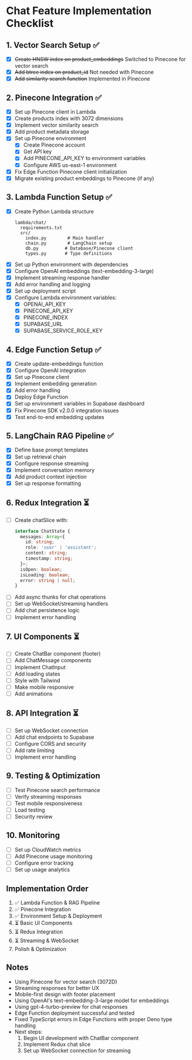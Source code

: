 # Chat Feature Implementation Checklist

## 1. Vector Search Setup ✅
- [x] ~~Create HNSW index on product_embeddings~~ Switched to Pinecone for vector search
- [x] ~~Add btree index on product_id~~ Not needed with Pinecone
- [x] ~~Add similarity search function~~ Implemented in Pinecone

## 2. Pinecone Integration ✅
- [x] Set up Pinecone client in Lambda
- [x] Create products index with 3072 dimensions
- [x] Implement vector similarity search
- [x] Add product metadata storage
- [x] Set up Pinecone environment
  - [x] Create Pinecone account
  - [x] Get API key
  - [x] Add PINECONE_API_KEY to environment variables
  - [x] Configure AWS us-east-1 environment
- [x] Fix Edge Function Pinecone client initialization
- [x] Migrate existing product embeddings to Pinecone (if any)

## 3. Lambda Function Setup ✅
- [x] Create Python Lambda structure
  ```
  lambda/chat/
    requirements.txt
    src/
      index.py        # Main handler
      chain.py        # LangChain setup
      db.py          # Database/Pinecone client
      types.py       # Type definitions
  ```
- [x] Set up Python environment with dependencies
- [x] Configure OpenAI embeddings (text-embedding-3-large)
- [x] Implement streaming response handler
- [x] Add error handling and logging
- [x] Set up deployment script
- [x] Configure Lambda environment variables:
  - [x] OPENAI_API_KEY
  - [x] PINECONE_API_KEY
  - [x] PINECONE_INDEX
  - [x] SUPABASE_URL
  - [x] SUPABASE_SERVICE_ROLE_KEY

## 4. Edge Function Setup ✅
- [x] Create update-embeddings function
- [x] Configure OpenAI integration
- [x] Set up Pinecone client
- [x] Implement embedding generation
- [x] Add error handling
- [x] Deploy Edge Function
- [x] Set up environment variables in Supabase dashboard
- [x] Fix Pinecone SDK v2.0.0 integration issues
- [x] Test end-to-end embedding updates

## 5. LangChain RAG Pipeline ✅
- [x] Define base prompt templates
- [x] Set up retrieval chain
- [x] Configure response streaming
- [x] Implement conversation memory
- [x] Add product context injection
- [x] Set up response formatting

## 6. Redux Integration ⏳
- [ ] Create chatSlice with:
  ```typescript
  interface ChatState {
    messages: Array<{
      id: string;
      role: 'user' | 'assistant';
      content: string;
      timestamp: string;
    }>;
    isOpen: boolean;
    isLoading: boolean;
    error: string | null;
  }
  ```
- [ ] Add async thunks for chat operations
- [ ] Set up WebSocket/streaming handlers
- [ ] Add chat persistence logic
- [ ] Implement error handling

## 7. UI Components ⏳
- [ ] Create ChatBar component (footer)
- [ ] Add ChatMessage components
- [ ] Implement ChatInput
- [ ] Add loading states
- [ ] Style with Tailwind
- [ ] Make mobile responsive
- [ ] Add animations

## 8. API Integration ⏳
- [ ] Set up WebSocket connection
- [ ] Add chat endpoints to Supabase
- [ ] Configure CORS and security
- [ ] Add rate limiting
- [ ] Implement error handling

## 9. Testing & Optimization
- [ ] Test Pinecone search performance
- [ ] Verify streaming responses
- [ ] Test mobile responsiveness
- [ ] Load testing
- [ ] Security review

## 10. Monitoring
- [ ] Set up CloudWatch metrics
- [ ] Add Pinecone usage monitoring
- [ ] Configure error tracking
- [ ] Set up usage analytics

## Implementation Order
1. ✅ Lambda Function & RAG Pipeline
2. ✅ Pinecone Integration
3. ✅ Environment Setup & Deployment
4. ⏳ Basic UI Components
5. ⏳ Redux Integration
6. ⏳ Streaming & WebSocket
7. Polish & Optimization

## Notes
- Using Pinecone for vector search (3072D)
- Streaming responses for better UX
- Mobile-first design with footer placement
- Using OpenAI's text-embedding-3-large model for embeddings
- Using gpt-4-turbo-preview for chat responses
- Edge Function deployment successful and tested
- Fixed TypeScript errors in Edge Functions with proper Deno type handling
- Next steps:
  1. Begin UI development with ChatBar component
  2. Implement Redux chat slice
  3. Set up WebSocket connection for streaming 